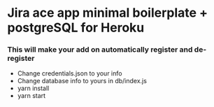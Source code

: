 # Jira ace app minimal boilerplate + postgreSQL for Heroku

### This will make your add on automatically register and de-register


<ul>
    <li>Change credentials.json to your info</li>
    <li>Change database info to yours in db/index.js</li>
    <li>yarn install</li>
    <li>yarn start</li>
</ul>
